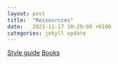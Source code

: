 ```yaml
---
layout: post
title:  "Ressourcces"
date:   2021-11-17 10:29:00 +0100
categories: jekyll update
---
```

[Style guide][Style-guide] 
[Books][Books] 


[Style-guide]: https://google.github.io/styleguide/
[Books]: https://drive.google.com/drive/folders/1mtxJLeu5o2Qk-s_ILpMzaWSrVDlYL8OS?usp=sharing